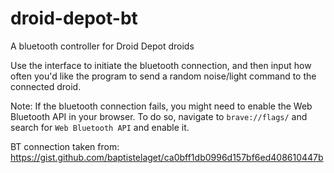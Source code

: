 # droid-depot-bt
A bluetooth controller for Droid Depot droids

Use the interface to initiate the bluetooth connection, and then input how often you'd like the program to send a random noise/light command to the connected droid. 

Note: If the bluetooth connection fails, you might need to enable the Web Bluetooth API in your browser.
To do so, navigate to `brave://flags/` and search for `Web Bluetooth API` and enable it. 

BT connection taken from: https://gist.github.com/baptistelaget/ca0bff1db0996d157bf6ed408610447b
